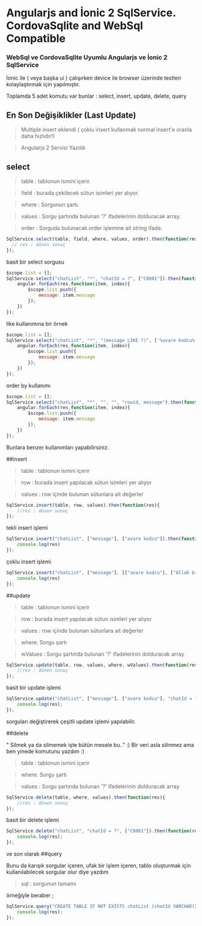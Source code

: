 # Angularjs and İonic 2 SqlService. CordovaSqlite and WebSql Compatible
### WebSql ve CordovaSqlite Uyumlu Angularjs ve İonic 2 SqlService

İonic ile ( veya başka ui ) çalışırken device ile browser üzerinde testleri kolaylaştırmak için yapılmıştır.

Toplamda 5 adet komutu var bunlar : select, insert, update, delete, query

## En Son Değişiklikler (Last Update)

> Multiple insert eklendi ( çoklu insert kullanmak normal insert'e oranla daha hızlıdır!)

> Angularjs 2 Servisi Yazıldı

## select

> table : tablonun ismini içerir.

>  field : burada çekilecek sütun isimleri yer alıyor.

>  where : Sorgunun şartı.

>  values : Sorgu şartında bulunan '?' ifadelerinin dolduracak array.

>  order : Sorguda bulunacak order işlemine ait string ifade.


```javascript
SqlService.select(table, field, where, values, order).then(function(res){ 
  // res : dönen sonuç
});
```

basit bir select sorgusu
```javascript
$scope.list = [];
SqlService.select("chatList", "*", "chatId = ?", ["C0001"]).then(function(res){
	angular.forEach(res,function(item, index){
		$scope.list.push({
			message: item.message
		});
	})
});
```
like kullanımına bir örnek
```javascript
$scope.list = [];
SqlService.select("chatList", "*", "(message LIKE ?)", ['%avare kodcu%']).then(function(res){
	angular.forEach(res,function(item, index){
		$scope.list.push({
			message: item.message
		});
	})
});
```
order by kullanımı
```javascript
$scope.list = [];
SqlService.select("chatList", "*", "", "", "rowid, message").then(function(res){
	angular.forEach(res,function(item, index){
		$scope.list.push({
			message: item.message
		});
	})
});
```

Bunlara benzer kullanımları yapabilirsiniz.

##insert

> table : tablonun ismini içerir

>  row : burada insert yapılacak sütun isimleri yer alıyor

>  values :  row içinde bulunan sütunlara ait değerler

```javascript
SqlService.insert(table, row, values).then(function(res){
	//res : dönen sonuç
});
```
tekli insert işlemi
```javascript
SqlService.insert("chatList", ["message"], ["avare kodcu"]).then(function(res){
	console.log(res)
});
```
çoklu insert işlemi

```javascript
SqlService.insert("chatList", ["message"], [["avare kodcu"], ["Allah birdir!"]]).then(function(res){
	console.log(res)
});
```

##update


> table : tablonun ismini içerir

>  row : burada insert yapılacak sütun isimleri yer alıyor

>  values : row içinde bulunan sütunlara ait değerler

>  where: Sorgu şartı

>  wValues : Sorgu şartında bulunan '?' ifadelerinin dolduracak array

```javascript
SqlService.update(table, row, values, where, wValues).then(function(res){
	//res : dönen sonuç
});
```
basit bir update işlemi
```javascript
SqlService.update("chatList", ["message"], ["avare kodcu"], "chatId = ?", ["C0001"]).then(function(res){
	console.log(res);
});
```
sorguları değiştirerek çeşitli update işlemi yapılabilir.

##delete

" Silmek ya da silmemek işte bütün mesele bu.." :) Bir veri asla silinmez ama ben yinede komutunu yazdım :)
> table : tablonun ismini içerir

>  where: Sorgu şartı

>  values : Sorgu şartında bulunan '?' ifadelerinin dolduracak array

```javascript
SqlService.delete(table, where, values).then(function(res){
	//res : dönen sonuç
});
```
basit bir delete işlemi
```javascript
SqlService.delete("chatList", "chatId = ?", ["C0001"]).then(function(res){
	console.log(res);
});
```
ve son olarak 
##query

Bunu da karışık sorgular içeren, ufak bir işlem içeren, tablo oluşturmak için kullanılabilecek sorgular olur diye yazdım

> sql :  sorgunun tamamı

örneğiyle beraber ;
```javascript
SqlService.query("CREATE TABLE IF NOT EXISTS chatList (chatId VARCHAR(255) NOT NULL, message TEXT)").then(function(res){
	console.log(res);
});
```

